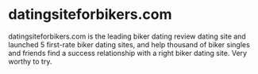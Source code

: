 # datingsiteforbikers.com
datingsiteforbikers.com is the leading biker dating review dating site and launched 5 first-rate biker dating sites, and help thousand of biker singles and friends find a success relationship with a right biker dating site. Very worthy to try.
